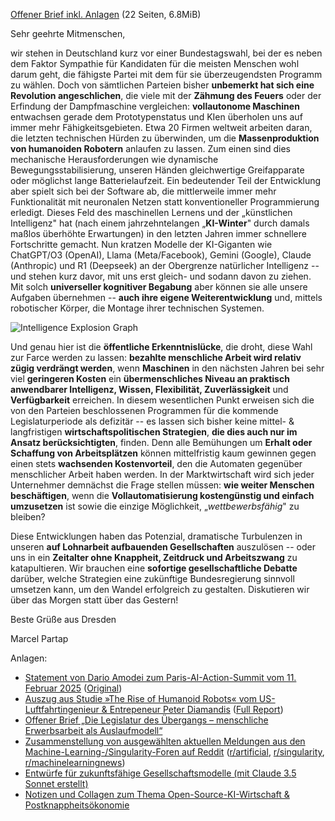 [Offener Brief inkl. Anlagen](offener-brief-ki-und-robotik-wirtschaft-umschalten.pdf) (22 Seiten, 6.8MiB)

Sehr geehrte Mitmenschen,

wir stehen in Deutschland kurz vor einer Bundestagswahl, bei der es
neben dem Faktor Sympathie für Kandidaten für die meisten Menschen wohl
darum geht, die fähigste Partei mit dem für sie überzeugendsten Programm
zu wählen. Doch von sämtlichen Parteien bisher **unbemerkt hat sich eine
Revolution angeschlichen**, die viele mit der **Zähmung des Feuers**
oder der Erfindung der Dampfmaschine vergleichen: **vollautonome
Maschinen** entwachsen gerade dem Prototypenstatus und KIen überholen
uns auf immer mehr Fähigkeitsgebieten. Etwa 20 Firmen weltweit arbeiten
daran, die letzten technischen Hürden zu überwinden, um die
**Massenproduktion von humanoiden Robotern** anlaufen zu lassen. Zum
einen sind dies mechanische Herausforderungen wie dynamische
Bewegungsstabilisierung, unseren Händen gleichwertige Greifapparate oder
möglichst lange Batterielaufzeit. Ein bedeutender Teil der Entwicklung
aber spielt sich bei der Software ab, die mittlerweile immer mehr
Funktionalität mit neuronalen Netzen statt konventioneller
Programmierung erledigt. Dieses Feld des maschinellen Lernens und der
„künstlichen Intelligenz" hat (nach einem jahrzehntelangen
„**KI-Winter**" durch damals maßlos überhöhte Erwartungen) in den
letzten Jahren immer schnellere Fortschritte gemacht. Nun kratzen
Modelle der KI-Giganten wie ChatGPT/O3 (OpenAI), Llama (Meta/Facebook),
Gemini (Google), Claude (Anthropic) und R1 (Deepseek) an der
Obergrenze natürlicher Intelligenz -- und stehen kurz davor, mit uns
erst gleich- und sodann davon zu ziehen. Mit solch **universeller
kognitiver Begabung** aber können sie alle unsere Aufgaben übernehmen --
**auch ihre eigene Weiterentwicklung** und, mittels robotischer Körper,
die Montage ihrer technischen Systemen.

![Intelligence Explosion Graph](http://situational-awareness.ai/wp-content/uploads/2024/06/intelligence_explosion-1536x1184.png)


Und genau hier ist die
**öffentliche Erkenntnislücke**, die droht, diese Wahl zur Farce werden
zu lassen: **bezahlte menschliche Arbeit wird relativ zügig verdrängt
werden**, wenn **Maschinen** in den nächsten Jahren bei sehr viel
**geringeren Kosten** ein **übermenschliches Niveau an praktisch
anwendbarer Intelligenz, Wissen, Flexibilität, Zuverlässigkeit** und
**Verfügbarkeit** erreichen. In diesem wesentlichen Punkt erweisen sich
die von den Parteien beschlossenen Programmen für die kommende
Legislaturperiode als defizitär -- es lassen sich bisher keine mittel- &
langfristigen **wirtschaftspolitischen Strategien**, **die dies auch nur
im Ansatz berücksichtigten**, finden. Denn alle Bemühungen um **Erhalt
oder Schaffung von Arbeitsplätzen** können mittelfristig kaum gewinnen
gegen einen stets **wachsenden Kostenvorteil**, den die Automaten
gegenüber menschlicher Arbeit haben werden. In der Marktwirtschaft wird
sich jeder Unternehmer demnächst die Frage stellen müssen: **wie weiter
Menschen beschäftigen**, wenn die **Vollautomatisierung kostengünstig
und einfach umzusetzen** ist sowie die einzige Möglichkeit,
„*wettbewerbsfähig*" zu bleiben?

Diese Entwicklungen haben das Potenzial, dramatische Turbulenzen in
unseren **auf Lohnarbeit aufbauenden Gesellschaften** auszulösen -- oder
uns in ein **Zeitalter ohne Knappheit, Zeitdruck und Arbeitszwang** zu
katapultieren. Wir brauchen eine **sofortige gesellschaftliche Debatte**
darüber, welche Strategien eine zukünftige Bundesregierung sinnvoll
umsetzen kann, um den Wandel erfolgreich zu gestalten. Diskutieren wir
über das Morgen statt über das Gestern!

Beste Grüße aus Dresden

Marcel Partap

Anlagen:

- [Statement von Dario Amodei zum Paris-AI-Action-Summit vom 11. Februar 2025](1-Statement_von_Dario_Amodei_zum_Paris_AI_Action_Summit_deutsch_Anthropic-com.pdf) ([Original](https://www.anthropic.com/news/paris-ai-summit))
- [Auszug aus Studie »The Rise of Humanoid Robots« vom US-Luftfahrtingenieur & Entrepeneur Peter Diamandis](2-MetaTrend_Robotics-Takeaways-highlighted.two-pages.pdf) ([Full Report](https://globalhrcommunity.com/wp-content/uploads/2024/12/MetaTrend_Robotics.pdf))
- [Offener Brief „Die Legislatur des Übergangs – menschliche Erwerbsarbeit als Auslaufmodell“](3-offener-brief-ki-und-robotik-wirtschaft-umschalten.pdf)
- [Zusammenstellung von ausgewählten aktuellen Meldungen aus den Machine-Learning-/Singularity-Foren auf Reddit](4-ai-and-robotics-news-2025-01-23.pdf) ([r/artificial](https://www.reddit.com/r/artificial/), [r/singularity](https://www.reddit.com/r/singularity/), [r/machinelearningnews](https://www.reddit.com/r/machinelearningnews/))
- [Entwürfe für zukunftsfähige Gesellschaftsmodelle (mit Claude 3.5 Sonnet erstellt)](5-visions-wisdom-society-resource-based-commons-economy.pdf)
- [Notizen und Collagen zum Thema Open-Source-KI-Wirtschaft & Postknappheitsökonomie](6-kooperative-wirtschaft-open-source-everything.pdf)
